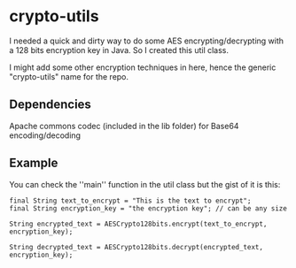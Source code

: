 crypto-utils
=====================================

I needed a quick and dirty way to do some AES encrypting/decrypting with a 128 bits encryption key in Java. So I created this util class.

I might add some other encryption techniques in here, hence the generic "crypto-utils" name for the repo.


Dependencies
------------

Apache commons codec (included in the lib folder) for Base64 encoding/decoding

Example
-------

You can check the ''main'' function in the util class but the gist of it is this:

    final String text_to_encrypt = "This is the text to encrypt";
    final String encryption_key = "the encryption key"; // can be any size

    String encrypted_text = AESCrypto128bits.encrypt(text_to_encrypt, encryption_key);

    String decrypted_text = AESCrypto128bits.decrypt(encrypted_text, encryption_key);